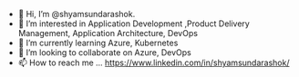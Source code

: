 - 👋 Hi, I’m @shyamsundarashok. 
- 👀 I’m interested in Application Development ,Product Delivery Management, Application Architecture, DevOps
- 🌱 I’m currently learning Azure, Kubernetes
- 💞️ I’m looking to collaborate on Azure, DevOps
- 📫 How to reach me ...
     https://www.linkedin.com/in/shyamsundarashok/  
<!---
shyamsundarashok/shyamsundarashok is a ✨ special ✨ repository because its `README.md` (this file) appears on your GitHub profile.
You can click the Preview link to take a look at your changes.
--->

